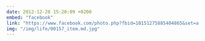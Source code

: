 ```yaml
---
date: 2012-12-28 15:20:09 +0200
embed: "facebook"
link: "https://www.facebook.com/photo.php?fbid=10151275885404865&set=a.10150382045299865.355740.580174864&type=3"
img: "/img/life/00157_item.md.jpg"
---
```

